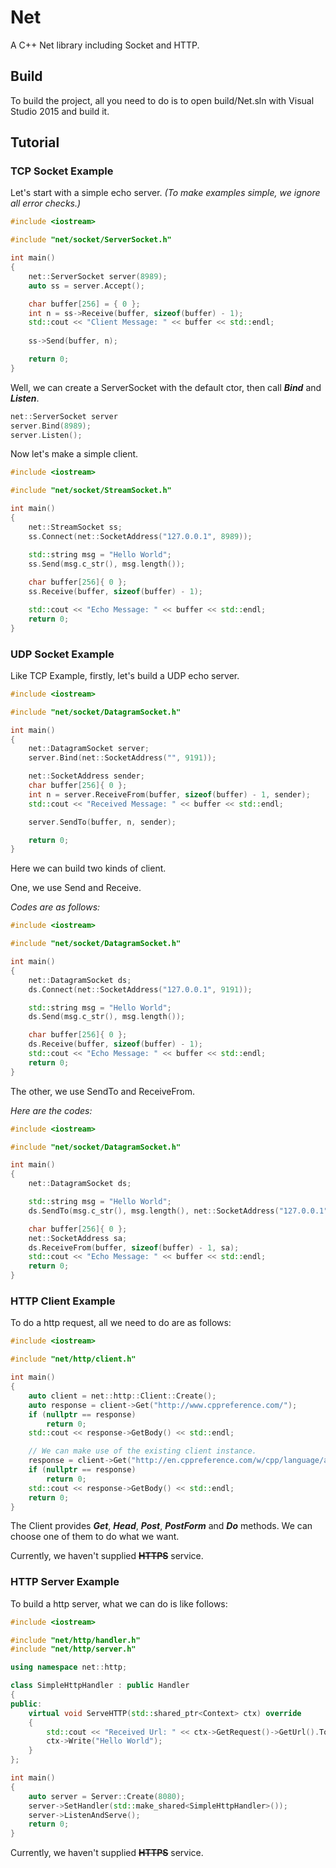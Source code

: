 # Net
A C++ Net library including Socket and HTTP.

## Build
To build the project, all you need to do is to open build/Net.sln with Visual Studio 2015 and build it.

## Tutorial
### TCP Socket Example
Let's start with a simple echo server. *(To make examples simple, we ignore all error checks.)*
```cpp
#include <iostream>

#include "net/socket/ServerSocket.h"

int main()
{
    net::ServerSocket server(8989);
    auto ss = server.Accept();

    char buffer[256] = { 0 };
    int n = ss->Receive(buffer, sizeof(buffer) - 1);
    std::cout << "Client Message: " << buffer << std::endl;
    
    ss->Send(buffer, n);

    return 0;
}
```
Well, we can create a ServerSocket with the default ctor, then call **_Bind_** and **_Listen_**.
```cpp
net::ServerSocket server
server.Bind(8989);
server.Listen();
```

Now let's make a simple client.
```cpp
#include <iostream>

#include "net/socket/StreamSocket.h"

int main()
{
    net::StreamSocket ss;
    ss.Connect(net::SocketAddress("127.0.0.1", 8989));

    std::string msg = "Hello World";
    ss.Send(msg.c_str(), msg.length());
 
    char buffer[256]{ 0 };
    ss.Receive(buffer, sizeof(buffer) - 1);

    std::cout << "Echo Message: " << buffer << std::endl;
    return 0;
}
```

### UDP Socket Example
Like TCP Example, firstly, let's build a UDP echo server.
```cpp
#include <iostream>

#include "net/socket/DatagramSocket.h"

int main()
{
    net::DatagramSocket server;
    server.Bind(net::SocketAddress("", 9191));

    net::SocketAddress sender;
    char buffer[256]{ 0 };
    int n = server.ReceiveFrom(buffer, sizeof(buffer) - 1, sender);
    std::cout << "Received Message: " << buffer << std::endl;

    server.SendTo(buffer, n, sender);

    return 0;
}
```
Here we can build two kinds of client.

One, we use Send and Receive.

*Codes are as follows:*
```cpp
#include <iostream>

#include "net/socket/DatagramSocket.h"

int main()
{
    net::DatagramSocket ds;
    ds.Connect(net::SocketAddress("127.0.0.1", 9191));

    std::string msg = "Hello World";
    ds.Send(msg.c_str(), msg.length());

    char buffer[256]{ 0 };
    ds.Receive(buffer, sizeof(buffer) - 1);
    std::cout << "Echo Message: " << buffer << std::endl;
    return 0;
}
```
The other, we use SendTo and ReceiveFrom.

*Here are the codes:*
```cpp
#include <iostream>

#include "net/socket/DatagramSocket.h"

int main()
{
    net::DatagramSocket ds;

    std::string msg = "Hello World";
    ds.SendTo(msg.c_str(), msg.length(), net::SocketAddress("127.0.0.1", 9191));

    char buffer[256]{ 0 };
    net::SocketAddress sa;
    ds.ReceiveFrom(buffer, sizeof(buffer) - 1, sa);
    std::cout << "Echo Message: " << buffer << std::endl;
    return 0;
}
```

### HTTP Client Example
To do a http request, all we need to do are as follows:
```cpp
#include <iostream>

#include "net/http/client.h"

int main()
{
    auto client = net::http::Client::Create();
    auto response = client->Get("http://www.cppreference.com/");
    if (nullptr == response)
        return 0;
    std::cout << response->GetBody() << std::endl;

    // We can make use of the existing client instance.
    response = client->Get("http://en.cppreference.com/w/cpp/language/ascii");
    if (nullptr == response)
        return 0;
    std::cout << response->GetBody() << std::endl;
    return 0;
}
``` 
The Client provides **_Get_**, **_Head_**, **_Post_**, **_PostForm_** and **_Do_** methods.
We can choose one of them to do what we want. 

Currently, we haven't supplied **~~HTTPS~~** service.

### HTTP Server Example
To build a http server, what we can do is like follows:
```cpp
#include <iostream>

#include "net/http/handler.h"
#include "net/http/server.h"

using namespace net::http;

class SimpleHttpHandler : public Handler
{
public:
    virtual void ServeHTTP(std::shared_ptr<Context> ctx) override
    {
        std::cout << "Received Url: " << ctx->GetRequest()->GetUrl().ToString() << std::endl;
        ctx->Write("Hello World");
    }
};

int main()
{
    auto server = Server::Create(8080);
    server->SetHandler(std::make_shared<SimpleHttpHandler>());
    server->ListenAndServe();
    return 0;
}
```

Currently, we haven't supplied **~~HTTPS~~** service.
